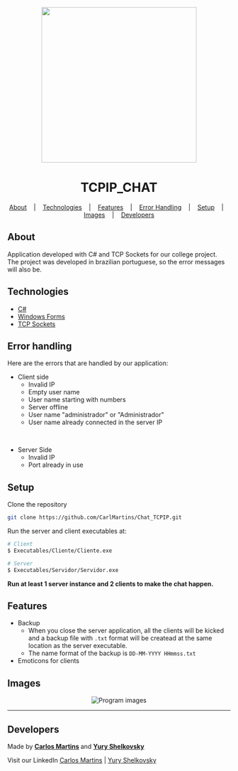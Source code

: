 <p align="center">
  <img width="350" src="https://i.imgur.com/sP6ihGS.png"/>
</p>

<h1 align="center">TCPIP_CHAT</h1>
<p align="center">
  <a href=#about>About</a> &nbsp;&nbsp;&nbsp;|&nbsp;&nbsp;&nbsp;
  <a href=#technologies>Technologies</a> &nbsp;&nbsp;&nbsp;|&nbsp;&nbsp;&nbsp;
  <a href=#features>Features</a> &nbsp;&nbsp;&nbsp;|&nbsp;&nbsp;&nbsp;
  <a href=#error-handling>Error Handling</a> &nbsp;&nbsp;&nbsp;|&nbsp;&nbsp;&nbsp;
  <a href=#setup>Setup</a> &nbsp;&nbsp;&nbsp;|&nbsp;&nbsp;&nbsp;
  <a href=#images>Images</a> &nbsp;&nbsp;&nbsp;|&nbsp;&nbsp;&nbsp;
  <a href=#developers>Developers</a>
</p>

## About
Application developed with C# and TCP Sockets for our college project. <br>
The project was developed in brazilian portuguese, so the error messages will also be.

## Technologies
- [C#](https://docs.microsoft.com/pt-br/dotnet/csharp/)
- [Windows Forms](https://docs.microsoft.com/en-us/dotnet/desktop/winforms/?view=netdesktop-5.0)
- [TCP Sockets](https://en.wikipedia.org/wiki/Network_socket)

## Error handling
Here are the errors that are handled by our application:
- Client side
  - Invalid IP
  - Empty user name
  - User name starting with numbers
  - Server offline
  - User name "administrador" or "Administrador"
  - User name already connected in the server IP

<br>

- Server Side
  - Invalid IP
  - Port already in use

## Setup

Clone the repository
``` bash
git clone https://github.com/CarlMartins/Chat_TCPIP.git
```
Run the server and client executables at:
``` bash
# Client
$ Executables/Cliente/Cliente.exe

# Server
$ Executables/Servidor/Servidor.exe
```

<strong>Run at least 1 server instance and 2 clients to make the chat happen.</strong>

## Features
- Backup
  - When you close the server application, all the clients will be kicked and a backup file with ```.txt``` format will be createad at the same location as the server executable.
  - The name format of the backup is ```DD-MM-YYYY HHmmss.txt```
- Emoticons for clients

## Images
<p align="center"> 
  <img src="https://i.imgur.com/mX5bgNK.png" alt="Program images"/>
</p>

<hr>

## Developers

<p>
Made by
<strong>
  <a href="https://github.com/CarlMartins">Carlos Martins</a>
</strong>
  and
  <strong>
  <a href="https://github.com/yuryrodri">Yury Shelkovsky</a>
  </strong>
</p>

<p>

Visit our LinkedIn
<a href="https://www.linkedin.com/in/carlos-alberto-lemos-martins-oliveira-189b291b5/">Carlos Martins</a> |
<a href="https://www.linkedin.com/in/yury-shelkovsky-a44529163/">Yury Shelkovsky</a>
</p>


